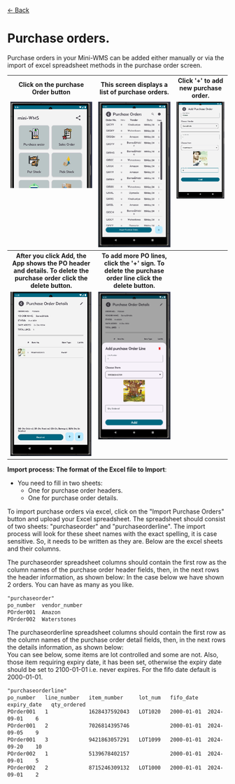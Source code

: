 [← Back](README.md)

# Purchase orders.

Purchase orders in your Mini-WMS can be added either manually or via the import of excel spreadsheet methods in the purchase order screen.

<table>
  <tr>
    <th>Click on the purchase Order button</th>
    <th>This screen displays a list of purchase orders.</th>
    <th>Click '+' to add new purchase order.</th>
  </tr>
  <tr>
    <td style="vertical-align: top;">
      <img src="asset/purchaseOrderButton.png" alt="Step 1">
    </td>
    <td style="vertical-align: top;">
      <img src="asset/purchaseOrderScreen1.png" alt="Step 2">
    </td>
    <td style="vertical-align: top;">
      <img src="asset/purchaseOrderScreen2.png" alt="Step 2">
    </td>
  </tr>
  <tr>
    <th>After you click Add, the App shows the PO header and details. To delete the purchase order click the delete button.</th>
    <th>To add more PO lines, click the '+' sign. To delete the purchase order line click the delete button.</th>
    <th></th>
  </tr>
  <tr>
    <td style="vertical-align: top;">
      <img src="asset/purchaseOrderScreen3.png" alt="Step 1">
    </td>
    <td style="vertical-align: top;">
      <img src="asset/purchaseOrderScreen4.png" alt="Step 2">
    </td>
    <td style="vertical-align: top;">
    </td>
  </tr>
</table>

**Import process: The format of the Excel file to Import**:  
- You need to fill in two sheets:  
  - One for purchase order headers.  
  - One for purchase order details.
    
To import purchase orders via excel, click on the "Import Purchase Orders" button and upload your Excel spreadsheet.
The spreadsheet should consist of two sheets: "purchaseorder" and "purchaseorderline". The import process will look for these sheet names with the exact spelling, it is case sensitive.
So, it needs to be written as they are. Below are the excel sheets and their columns.

The purchaseorder spreadsheet columns should contain the first row as the column names of the purchase order header fields, then, in the next rows the header information, as shown below:
In the case below we have shown 2 orders. You can have as many as you like.  

```
"purchaseorder"
po_number  vendor_number
POrder001  Amazon
POrder002  Waterstones
```

The purchaseorderline spreadsheet columns should contain the first row as the column names of the purchase order detail fields, then, in the next rows the details information, as shown below:  
You can see below, some items are lot controlled and some are not. Also, those item requiring expiry date, it has been set, otherwise the expiry date should be set to 2100-01-01 i.e. never expires. For the fifo date default is 2000-01-01.  

```
"purchaseorderline"
po_number   line_number   item_number     lot_num   fifo_date   expiry_date   qty_ordered  
POrder001   1             1628437592043   LOT1020   2000-01-01  2024-09-01    6  
POrder001   2             7026814395746             2000-01-01  2024-09-05    9  
POrder001   3             9421863057291   LOT1099   2000-01-01  2024-09-20    10  
POrder002   1             5139678402157             2000-01-01  2024-09-01    5  
POrder002   2             8715246309132   LOT1000   2000-01-01  2024-09-01    2  
```
